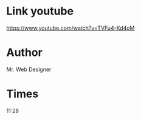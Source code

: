 # Link youtube

https://www.youtube.com/watch?v=TVFu4-Kd4oM

# Author

Mr. Web Designer

# Times

11:28
